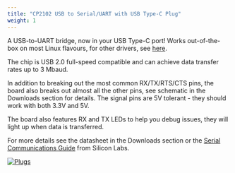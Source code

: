 ```yaml
---
title: "CP2102 USB to Serial/UART with USB Type-C Plug"
weight: 1
---
```


A USB-to-UART bridge, now in your USB Type-C port! Works out-of-the-box on most Linux flavours, for other drivers, see [here](https://www.silabs.com/developers/usb-to-uart-bridge-vcp-drivers).

The chip is USB 2.0 full-speed compatible and can achieve data transfer rates up to 3 Mbaud.

In addition to breaking out the most common RX/TX/RTS/CTS pins, the board also breaks out almost all the other pins, see schematic in the Downloads section for details. The signal pins are 5V tolerant - they should work with both 3.3V and 5V.

The board also features RX and TX LEDs to help you debug issues, they will light up when data is transferred.

For more details see the datasheet in the Downloads section or the [Serial Communications Guide](https://www.silabs.com/documents/public/application-notes/an197.pdf) from Silicon Labs.

<div class="container">

[![Plugs](/docs/usb-c-cp2102/perspective.jpg)](/docs/usb-c-cp2102/perspective.jpg)

</div>
